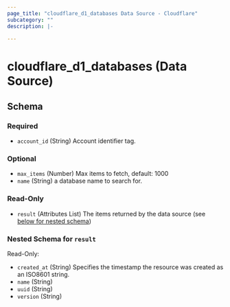 ```yaml
---
page_title: "cloudflare_d1_databases Data Source - Cloudflare"
subcategory: ""
description: |-
  
---
```


# cloudflare_d1_databases (Data Source)




<!-- schema generated by tfplugindocs -->
## Schema

### Required

- `account_id` (String) Account identifier tag.

### Optional

- `max_items` (Number) Max items to fetch, default: 1000
- `name` (String) a database name to search for.

### Read-Only

- `result` (Attributes List) The items returned by the data source (see [below for nested schema](#nestedatt--result))

<a id="nestedatt--result"></a>
### Nested Schema for `result`

Read-Only:

- `created_at` (String) Specifies the timestamp the resource was created as an ISO8601 string.
- `name` (String)
- `uuid` (String)
- `version` (String)



